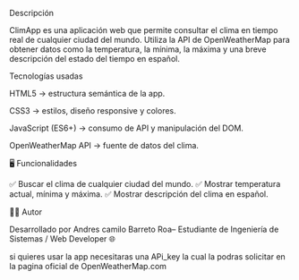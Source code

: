Descripción

ClimApp es una aplicación web que permite consultar el clima en tiempo real de cualquier ciudad del mundo.
Utiliza la API de OpenWeatherMap
 para obtener datos como la temperatura, la mínima, la máxima y una breve descripción del estado del tiempo en español.

 Tecnologías usadas

HTML5 → estructura semántica de la app.

CSS3 → estilos, diseño responsive y colores.

JavaScript (ES6+) → consumo de API y manipulación del DOM.

OpenWeatherMap API → fuente de datos del clima.


🖥️ Funcionalidades

✅ Buscar el clima de cualquier ciudad del mundo.
✅ Mostrar temperatura actual, mínima y máxima.
✅ Mostrar descripción del clima en español.

👨‍💻 Autor

Desarrollado por Andres camilo Barreto Roa– Estudiante de Ingeniería de Sistemas / Web Developer 🌐

si quieres usar la app necesitaras una APi_key la cual la podras solicitar en la pagina oficial de OpenWeatherMap.com


